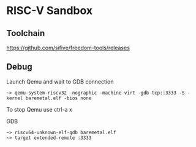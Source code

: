 # RISC-V Sandbox

## Toolchain

https://github.com/sifive/freedom-tools/releases

## Debug

Launch Qemu and wait to GDB connection

```
~> qemu-system-riscv32 -nographic -machine virt -gdb tcp::3333 -S -kernel baremetal.elf -bios none
```

To stop Qemu use ctrl-a x

GDB

```
~> riscv64-unknown-elf-gdb baremetal.elf
~> target extended-remote :3333
```
